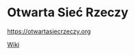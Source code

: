 # Otwarta Sieć Rzeczy

https://otwartasiecrzeczy.org

[Wiki](https://github.com/Open-Things-Network/activity/wiki)
